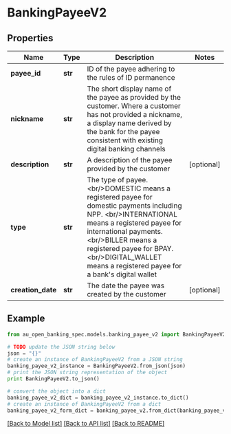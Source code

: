 # BankingPayeeV2


## Properties

Name | Type | Description | Notes
------------ | ------------- | ------------- | -------------
**payee_id** | **str** | ID of the payee adhering to the rules of ID permanence | 
**nickname** | **str** | The short display name of the payee as provided by the customer. Where a customer has not provided a nickname, a display name derived by the bank for the payee consistent with existing digital banking channels | 
**description** | **str** | A description of the payee provided by the customer | [optional] 
**type** | **str** | The type of payee.&lt;br/&gt;DOMESTIC means a registered payee for domestic payments including NPP. &lt;br/&gt;INTERNATIONAL means a registered payee for international payments. &lt;br/&gt;BILLER means a registered payee for BPAY. &lt;br/&gt;DIGITAL_WALLET means a registered payee for a bank&#39;s digital wallet | 
**creation_date** | **str** | The date the payee was created by the customer | [optional] 

## Example

```python
from au_open_banking_spec.models.banking_payee_v2 import BankingPayeeV2

# TODO update the JSON string below
json = "{}"
# create an instance of BankingPayeeV2 from a JSON string
banking_payee_v2_instance = BankingPayeeV2.from_json(json)
# print the JSON string representation of the object
print BankingPayeeV2.to_json()

# convert the object into a dict
banking_payee_v2_dict = banking_payee_v2_instance.to_dict()
# create an instance of BankingPayeeV2 from a dict
banking_payee_v2_form_dict = banking_payee_v2.from_dict(banking_payee_v2_dict)
```
[[Back to Model list]](../README.md#documentation-for-models) [[Back to API list]](../README.md#documentation-for-api-endpoints) [[Back to README]](../README.md)



